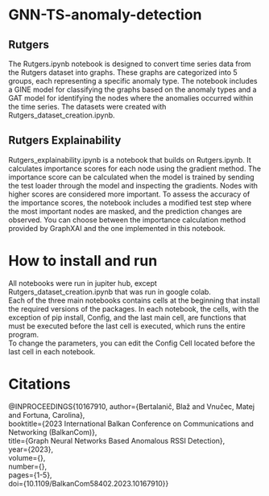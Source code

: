 # GNN-TS-anomaly-detection

## Rutgers
The Rutgers.ipynb notebook is designed to convert time series data from the Rutgers dataset into graphs. These graphs are categorized into 5 groups, each representing a specific anomaly type. The notebook includes a GINE model for classifying the graphs based on the anomaly types and a GAT model for identifying the nodes where the anomalies occurred within the time series. The datasets were created with Rutgers_dataset_creation.ipynb.

## Rutgers Explainability
Rutgers_explainability.ipynb is a notebook that builds on Rutgers.ipynb. It calculates importance scores for each node using the gradient method. The importance score can be calculated when the model is trained by sending the test loader through the model and inspecting the gradients. Nodes with higher scores are considered more important. To assess the accuracy of the importance scores, the notebook includes a modified test step where the most important nodes are masked, and the prediction changes are observed. You can choose between the importance calculation method provided by GraphXAI and the one implemented in this notebook.

# How to install and run
All notebooks were run in jupiter hub, except Rutgers_dataset_creation.ipynb that was run in google colab.  
Each of the three main notebooks contains cells at the beginning that install the required versions of the packages.
In each notebook, the cells, with the exception of pip install, Config, and the last main cell, are functions that must be executed before the last cell is executed, which runs the entire program.   
To change the parameters, you can edit the Config Cell located before the last cell in each notebook.

# Citations
@INPROCEEDINGS{10167910,
  author={Bertalanič, Blaž and Vnučec, Matej and Fortuna, Carolina},   
  booktitle={2023 International Balkan Conference on Communications and Networking (BalkanCom)},    
  title={Graph Neural Networks Based Anomalous RSSI Detection},    
  year={2023},   
  volume={},   
  number={},   
  pages={1-5},   
  doi={10.1109/BalkanCom58402.2023.10167910}}   